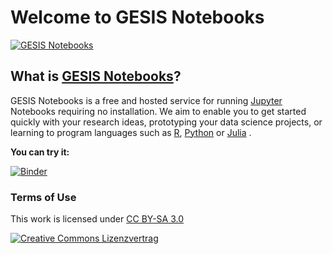 # Welcome to GESIS Notebooks

[![GESIS Notebooks](https://notebooks.gesis.org/static/images/logo/logo_text.png)](https://notebooks.gesis.org)

## What is [GESIS Notebooks](https://notebooks.gesis.org)?
GESIS Notebooks is a free and hosted service for running [Jupyter](https://jupyter.org/) Notebooks requiring no installation. We aim to enable you to get started quickly with your research ideas, prototyping your data science projects, or learning to program languages such as [R](https://www.r-project.org/), [Python](https://www.python.org/) or [Julia](https://julialang.org/) .

**You can try it:**

[![Binder](https://notebooks.gesis.org/binder/badge.svg)](https://notebooks.gesis.org/binder/v2/gh/gesiscss/notebooks_getting_started/master?urlpath=lab/tree/introduction_python.ipynb)

### Terms of Use

This work is licensed under [CC BY-SA 3.0](http://creativecommons.org/licenses/by-sa/3.0/)

[![Creative Commons Lizenzvertrag](https://i.creativecommons.org/l/by-sa/3.0/88x31.png)](http://creativecommons.org/licenses/by-sa/3.0/)

